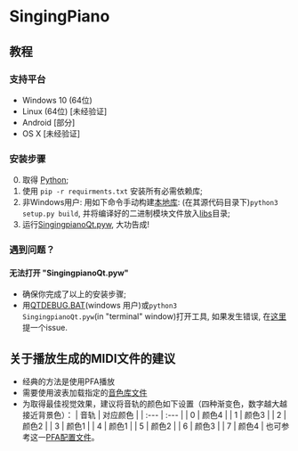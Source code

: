 # SingingPiano

## 教程

### 支持平台
* Windows 10 (64位) 
* Linux (64位) [未经验证]
* Android [部分]
* OS X [未经验证]

### 安装步骤
0. 取得 [Python](https://python.org);
0. 使用 <code>pip -r requirments.txt</code> 安装所有必需依赖库;
0. 非Windows用户: 用如下命令手动构建[本地库](libs/mydft): (在其源代码目录下)<code>python3 setup.py build</code>, 并将编译好的二进制模块文件放入[libs](libs)目录;
0. 运行[SingingpianoQt.pyw](SingingpianoQt.pyw), 大功告成!

### 遇到问题？
#### 无法打开 "SingingpianoQt.pyw"
* 确保你完成了以上的安装步骤;
* 用[QTDEBUG.BAT](QTDEBUG.BAT)(windows 用户)或<code>python3 SingingpianoQt.pyw</code>(in "terminal" window)打开工具, 如果发生错误, 在[这里](https://github.com/wave2midi/SingingPiano/issues/new)提一个issue.

## 关于播放生成的MIDI文件的建议
* 经典的方法是使用PFA播放
* 需要使用波表加载指定的[音色库文件](utils/Sine_MNJS_N1_50ms.sf2)
* 为取得最佳视觉效果，建议将音轨的颜色如下设置（四种渐变色，数字越大越接近背景色）：
| 音轨 | 对应颜色 |
| :--- | :--- |
| 0    | 颜色4    |
| 1    | 颜色3    |
| 2    | 颜色2    |
| 3    | 颜色1    |
| 4    | 颜色1    |
| 5    | 颜色2    |
| 6    | 颜色3    |
| 7    | 颜色4    |
也可参考这一[PFA配置文件](utils/Config.xml)。
